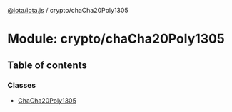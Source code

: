 [@iota/iota.js](../README.md) / crypto/chaCha20Poly1305

# Module: crypto/chaCha20Poly1305

## Table of contents

### Classes

- [ChaCha20Poly1305](../classes/crypto_chacha20poly1305.chacha20poly1305.md)
